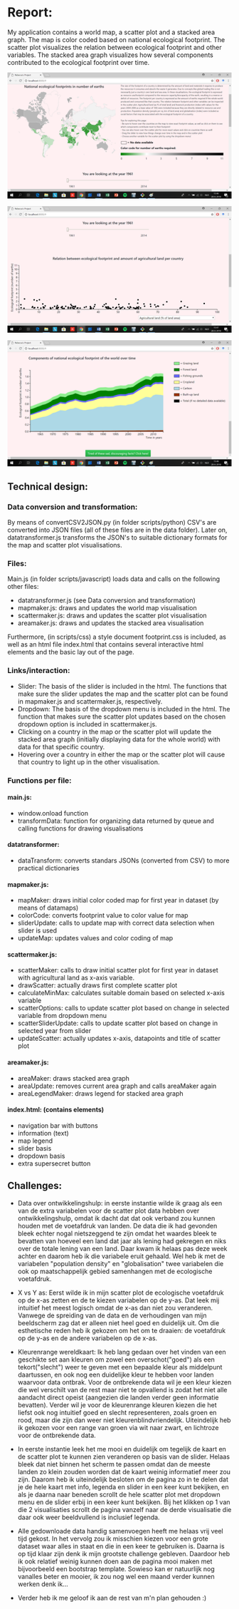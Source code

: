 # Report:
My application contains a world map, a scatter plot and a stacked area graph.
The map is color coded based on national ecological footprint.
The scatter plot visualizes the relation between ecological footprint and other variables.
The stacked area graph visualizes how several components contributed to the ecological footprint over time.

![](doc/eerstevisualisatie.png)

![](doc/tweedevisualisatie.png)

![](doc/derdevisualisatie.png)

## Technical design:
### Data conversion and transformation:
By means of convertCSV2JSON.py (in folder scripts/python) CSV's are converted into JSON files (all of these files are in the data folder).
Later on, datatransformer.js transforms the JSON's to suitable dictionary formats for the map and scatter plot visualisations.

### Files:
Main.js (in folder scripts/javascript) loads data and calls on the following other files:
- datatransformer.js (see Data conversion and transformation)
- mapmaker.js: draws and updates the world map visualisation
- scattermaker.js: draws and updates the scatter plot visualisation
- areamaker.js: draws and updates the stacked area visualisation

Furthermore, (in scripts/css) a style document footprint.css is included, as well as an html file index.html that contains several interactive html elements and the basic lay out of the page.

### Links/interaction:
- Slider: The basis of the slider is included in the html. The functions that make sure the slider updates the map and the scatter plot can be found in mapmaker.js and scattermaker.js, respectively.
- Dropdown: The basis of the dropdown menu is included in the html. The function that makes sure the scatter plot updates based on the chosen dropdown option is included in scattermaker.js.
- Clicking on a country in the map or the scatter plot will update the stacked area graph (initially displaying data for the whole world) with data for that specific country.
- Hovering over a country in either the map or the scatter plot will cause that country to light up in the other visualisation.

### Functions per file:
#### main.js:
- window.onload function
- transformData: function for organizing data returned by queue and calling functions for drawing visualisations
#### datatransformer:
- dataTransform: converts standars JSONs (converted from CSV) to more practical dictionaries
#### mapmaker.js:
- mapMaker: draws initial color coded map for first year in dataset (by means of datamaps)
- colorCode: converts footprint value to color value for map
- sliderUpdate: calls to update map with correct data selection when slider is used
- updateMap: updates values and color coding of map
#### scattermaker.js:
- scatterMaker: calls to draw initial scatter plot for first year in dataset with agricultural land as x-axis variable.
- drawScatter: actually draws first complete scatter plot
- calculateMinMax: calculates suitable domain based on selected x-axis variable
- scatterOptions: calls to update scatter plot based on change in selected variable from dropdown menu
- scatterSliderUpdate: calls to update scatter plot based on change in selected year from slider
- updateScatter: actually updates x-axis, datapoints and title of scatter plot
#### areamaker.js:
- areaMaker: draws stacked area graph
- areaUpdate: removes current area graph and calls areaMaker again
- areaLegendMaker: draws legend for stacked area graph
#### index.html: (contains elements)
- navigation bar with buttons
- information (text)
- map legend
- slider basis
- dropdown basis
- extra supersecret button

## Challenges:
- Data over ontwikkelingshulp: in eerste instantie wilde ik graag als een van de extra variabelen voor de scatter plot data hebben over ontwikkelingshulp, omdat ik dacht dat dat ook verband zou kunnen houden met de voetafdruk van landen. De data die ik had gevonden bleek echter nogal nietszeggend te zijn omdat het waardes bleek te bevatten van hoeveel een land dat jaar als lening had gekregen en niks over de totale lening van een land. Daar kwam ik helaas pas deze week achter en daarom heb ik die variabele eruit gehaald. Wel heb ik met de variabelen "population density" en "globalisation" twee variabelen die ook op maatschappelijk gebied samenhangen met de ecologische voetafdruk.

- X vs Y as: Eerst wilde ik in mijn scatter plot de ecologische voetafdruk op de x-as zetten en de te kiezen variabelen op de y-as. Dat leek mij intuitief het meest logisch omdat de x-as dan niet zou veranderen. Vanwege de spreiding van de data en de verhoudingen van mijn beeldscherm zag dat er alleen niet heel goed en duidelijk uit. Om die esthetische reden heb ik gekozen om het om te draaien: de voetafdruk op de y-as en de andere variabelen op de x-as.

- Kleurenrange wereldkaart: Ik heb lang gedaan over het vinden van een geschikte set aan kleuren om zowel een overschot("goed") als een tekort("slecht") weer te geven met een bepaalde kleur als middelpunt daartussen, en ook nog een duidelijke kleur te hebben voor landen waarvoor data ontbrak. Voor de ontbrekende data wil je een kleur kiezen die wel verschilt van de rest maar niet te opvallend is zodat het niet alle aandacht direct opeist (aangezien die landen verder geen informatie bevatten). Verder wil je voor de kleurenrange kleuren kiezen die het liefst ook nog intuitief goed en slecht representeren, zoals groen en rood, maar die zijn dan weer niet kleurenblindvriendelijk.
Uiteindelijk heb ik gekozen voor een range van groen via wit naar zwart, en lichtroze voor de ontbrekende data.

- In eerste instantie leek het me mooi en duidelijk om tegelijk de kaart en de scatter plot te kunnen zien veranderen op basis van de slider. Helaas bleek dat niet binnen het scherm te passen omdat dan de meeste landen zo klein zouden worden dat de kaart weinig informatief meer zou zijn. Daarom heb ik uiteindelijk besloten om de pagina zo in te delen dat je de hele kaart met info, legenda en slider in een keer kunt bekijken, en als je daarna naar beneden scrollt de hele scatter plot met dropdown menu en de slider erbij in een keer kunt bekijken. Bij het klikken op 1 van die 2 visualisaties scrollt de pagina vanzelf naar de derde visualisatie die daar ook weer beeldvullend is inclusief legenda.

- Alle gedownloade data handig samenvoegen heeft me helaas vrij veel tijd gekost. In het vervolg zou ik misschien kiezen voor een grote dataset waar alles in staat en die in een keer te gebruiken is. Daarna is op tijd klaar zijn denk ik mijn grootste challenge gebleven. Daardoor heb ik ook relatief weinig kunnen doen aan de pagina mooi maken met bijvoorbeeld een bootstrap template. Sowieso kan er natuurlijk nog vanalles beter en mooier, ik zou nog wel een maand verder kunnen werken denk ik...

- Verder heb ik me geloof ik aan de rest van m'n plan gehouden :)
